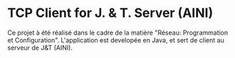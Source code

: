 # TCP Client for J. & T. Server (AINI)
Ce projet à été réalisé dans le cadre de la matière "Réseau: Programmation et Configuration". L'application est developée en Java, et sert de client au serveur de J&T (AINI).
